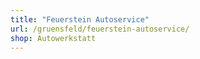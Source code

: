 ```yaml
---
title: "Feuerstein Autoservice"
url: /gruensfeld/feuerstein-autoservice/
shop: Autowerkstatt
---
```

